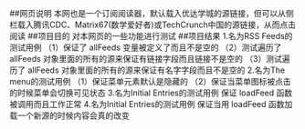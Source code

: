 ##网页说明
本网也是一个订阅阅读器，默认载入优达学城的源链接，但可以从侧栏载入腾讯CDC、Matrix67(数学爱好者)或TechCrunch中国的源链接，从而点击阅读
##项目目的
对本网页的一些功能进行测试
##项目结果
1.名为RSS Feeds的测试用例
（1）保证了 allFeeds 变量被定义了而且不是空的
（2）测试遍历了 allFeeds 对象里面的所有的源来保证有链接字段而且链接不是空的
（3）测试遍历了 allFeeds 对象里面的所有的源来保证有名字字段而且不是空的
2.名为The menu的测试用例
（1）保证菜单元素默认是隐藏的
（2）保证当菜单图标被点击的时候菜单会切换可见状态
3.名为Initial Entries的测试用例
  保证 loadFeed 函数被调用而且工作正常
4.名为Initial Entries的测试用例
  保证当用 loadFeed 函数加载一个新源的时候内容会真的改变